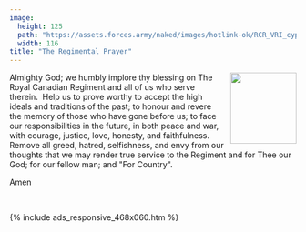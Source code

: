 ```yaml
---
image:
  height: 125
  path: "https://assets.forces.army/naked/images/hotlink-ok/RCR_VRI_cypher_116x125.png"
  width: 116
title: "The Regimental Prayer"
---
```


<p>
  <img
    alt="" height="125" src="{{ site.uri.assets }}/naked/images/RCR_VRI_cypher_116x125.png"
    style="border: 0px; float: right; margin-bottom: 10px; margin-left: 10px;" width="116" />
  Almighty God; we humbly implore thy blessing on The Royal Canadian Regiment and all of us who serve therein.&nbsp; Help us to prove worthy to accept the high
  ideals and traditions of the past; to honour and revere the memory of those who have gone before us; to face our responsibilities in the future, in both peace
  and war, with courage, justice, love, honesty, and faithfulness.&nbsp; Remove all greed, hatred, selfishness, and envy from our thoughts that we may render
  true service to the Regiment and for Thee our God; for our fellow man; and &quot;For Country&quot;.
</p>
<p>
  Amen
</p>
<p>
  &nbsp;
</p>
{% include ads_responsive_468x060.htm %}
<p>
  &nbsp;
</p>
